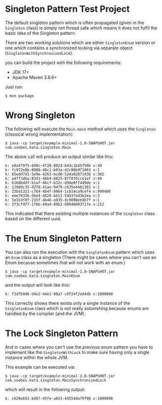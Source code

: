 <!---
 Licensed to the Apache Software Foundation (ASF) under one or more
 contributor license agreements.  See the NOTICE file distributed with
 this work for additional information regarding copyright ownership.
 The ASF licenses this file to You under the Apache License, Version 2.0
 (the "License"); you may not use this file except in compliance with
 the License.  You may obtain a copy of the License at

      http://www.apache.org/licenses/LICENSE-2.0

 Unless required by applicable law or agreed to in writing, software
 distributed under the License is distributed on an "AS IS" BASIS,
 WITHOUT WARRANTIES OR CONDITIONS OF ANY KIND, either express or implied.
 See the License for the specific language governing permissions and
 limitations under the License.
-->
# Singleton Pattern Test Project

The default singleton pattern which is often propagated (given in the `Singleton` class)
is simply not thread safe which means it does not fulfil the basic idea of the Singleton 
pattern.

There are two working solutions which are either `SingletonEnum` version or one which
contains a synchronized locking via separate object (`SingletonWithSynchronizedLock`).

you can build the project with the following requirements:

* JDK 17+
* Apache Maven 3.8.6+

Just run:
```
$ mvn package
```

# Wrong Singleton

The following will execute the `Main.main` method which uses the `Singleton` (classical
wrong implementation):

```
$ java -cp target/example-minimal-1.0-SNAPSHOT.jar com.soebes.kata.singleton.Main 
```
The above call will produce an output similar like this:
```
k: e8a47975-690c-4f20-802d-643c1b45f99b v:30
k: fc972e8b-0080-48c1-b93a-d2c06b971003 v:1
k: 65edd7d1-5e9e-4263-bcd0-524a02871438 v:302
k: a4ff3d6a-8341-46b4-8825-87f076cce1af v:49
k: 6160bddf-b1af-46cf-b32c-d94e0ff449de v:1
k: 129ddc35-d378-41ae-9479-c635e4461103 v:1
k: 23ba1321-c764-4b4f-8964-1cb14ca9cef4 v:999400
k: eee78336-5be4-4826-bb13-54937ed3b2ea v:3
k: 5e1b3f8f-235f-4b46-a935-dc9090eb9b7f v:1
k: 3f3cfdf7-176b-49a4-89b2-d8946003717e v:212
```
This indicated that there existing multiple instances of the `Singleton` class
based on the different uuid.

# The Enum Singleton Pattern

You can also run the execution with the `SingletonEnum` pattern which uses an
`Enum` class as a singleton (There might be cases where you can't use an Enum
because sometimes that will not work with an enum.)

```
$ java -cp target/example-minimal-1.0-SNAPSHOT.jar com.soebes.kata.singleton.MainEnum 
```
and the output will look like this:
```
k: f3dfb9d6-34e2-44e1-88a7-c9f24f2ed4db v:1000000
```
This correctly shows there exists only a single instance of the `SingletonEnum` class
which is not really astonishing because enums are handled by the compiler (and the JVM).

# The Lock Singleton Pattern
And in cases where you can't use the previous enum pattern you have to implement like 
the `SingletonWithLock` to make sure having only a single instance within the whole JVM.

This example can be executed via:
```
$ java -cp target/example-minimal-1.0-SNAPSHOT.jar com.soebes.kata.singleton.MainSynchronizedLock 
```
which will result in the following output:
```
k: c620ab52-bd67-45fe-a833-43554da79f98 v:1000000
```

